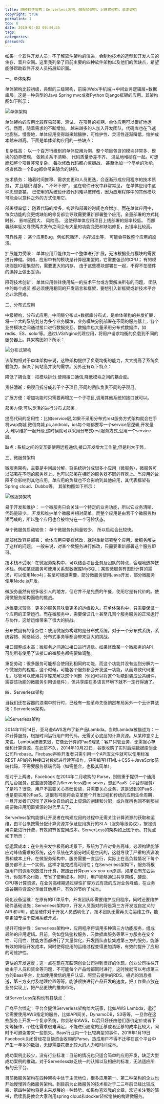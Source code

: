 ```yaml
---
title: 四种软件架构：Serverless架构、微服务架构、分布式架构、单体架构
copyright: true
permalink: 1
top: 0
date: 2019-04-03 09:44:55
tags:
categories:
password:
---
```


如果一个软件开发人员，不了解软件架构的演进，会制约技术的选型和开发人员的生存、晋升空间。这里我列举了目前主要的四种软件架构以及他们的优缺点，希望能够帮助软件开发人员拓展知识面。



一、单体架构


单体架构比较初级，典型的三级架构，前端(Web/手机端)+中间业务逻辑层+数据库层。这是一种典型的Java Spring mvc或者Python Django框架的应用。其架构图如下所示：


![单体架构](https://ws2.sinaimg.cn/large/006tKfTcgy1g1p7ig7efgj30pm092gp7.jpg)



单体架构的应用比较容易部署、测试， 在项目的初期，单体应用可以很好地运行。然而，随着需求的不断增加， 越来越多的人加入开发团队，代码库也在飞速地膨胀。慢慢地，单体应用变得越来越臃肿，可维护性、灵活性逐渐降低，维护成本越来越高。下面是单体架构应用的一些缺点：



复杂性高： 以一个百万行级别的单体应用为例，整个项目包含的模块非常多、模块的边界模糊、 依赖关系不清晰、 代码质量参差不齐、 混乱地堆砌在一起。可想而知整个项目非常复杂。 每次修改代码都心惊胆战， 甚至添加一个简单的功能， 或者修改一个Bug都会带来隐含的缺陷。



技术债务： 随着时间推移、需求变更和人员更迭，会逐渐形成应用程序的技术债务， 并且越积 越多。“ 不坏不修”， 这在软件开发中非常常见， 在单体应用中这种思想更甚。 已使用的系统设计或代码难以被修改，因为应用程序中的其他模块可能会以意料之外的方式使用它。



部署频率低： 随着代码的增多，构建和部署的时间也会增加。而在单体应用中， 每次功能的变更或缺陷的修复都会导致需要重新部署整个应用。全量部署的方式耗时长、 影响范围大、 风险高， 这使得单体应用项目上线部署的频率较低。 而部署频率低又导致两次发布之间会有大量的功能变更和缺陷修复，出错率比较高。

可靠性差： 某个应用Bug，例如死循环、内存溢出等， 可能会导致整个应用的崩溃。



扩展能力受限： 单体应用只能作为一个整体进行扩展，无法根据业务模块的需要进行伸缩。例如，应用中有的模块是计算密集型的，它需要强劲的CPU； 有的模块则是IO密集型的，需要更大的内存。 由于这些模块部署在一起，不得不在硬件的选择上做出妥协。



阻碍技术创新： 单体应用往往使用统一的技术平台或方案解决所有的问题， 团队中的每个成员 都必须使用相同的开发语言和框架，要想引入新框架或新技术平台会非常困难。



二、分布式应用



中级架构，分布式应用，中间层分布式+数据库分布式，是单体架构的并发扩展，将一个大的系统划分为多个业务模块，业务模块分别部署在不同的服务器上，各个业务模块之间通过接口进行数据交互。数据库也大量采用分布式数据库，如redis、ES、solor等。通过LVS/Nginx代理应用，将用户请求均衡的负载到不同的服务器上。其架构图如下所示：



![分布式架构](https://ws3.sinaimg.cn/large/006tKfTcgy1g1p7jvz2s4j30yi098jyr.jpg)



该架构相对于单体架构来说，这种架构提供了负载均衡的能力，大大提高了系统负载能力，解决了网站高并发的需求。另外还有以下特点：



降低了耦合度：把模块拆分,使用接口通信,降低模块之间的耦合度。

责任清晰：把项目拆分成若干个子项目,不同的团队负责不同的子项目。

扩展方便：增加功能时只需要再增加一个子项目,调用其他系统的接口就可以。

部署方便:可以灵活的进行分布式部署。

提高代码的复用性：比如service层,如果不采用分布式rest服务方式架构就会在手机wap商城,微信商城,pc,android，ios每个端都要写一个service层逻辑,开发量大,难以维护一起升级,这时候就可以采用分布式rest服务方式,公用一个service层。

缺点 : 系统之间的交互要使用远程通信,接口开发增大工作量,但是利大于弊。



三、微服务架构


微服务架构，主要是中间层分解，将系统拆分成很多小应用（微服务），微服务可以部署在不同的服务器上，也可以部署在相同的服务器不同的容器上。当应用的故障不会影响到其他应用，单应用的负载也不会影响到其他应用，其代表框架有Spring cloud、Dubbo等。 其架构图如下所示：


![微服务架构](https://ws4.sinaimg.cn/large/006tKfTcgy1g1p7karg2xj31040rak7b.jpg)


易于开发和维护： 一个微服务只会关注一个特定的业务功能，所以它业务清晰、代码量较少。 开发和维护单个微服务相对简单。而整个应用是由若干个微服务构建而成的，所以整个应用也会被维持在一个可控状态。



单个微服务启动较快： 单个微服务代码量较少， 所以启动会比较快。



局部修改容易部署： 单体应用只要有修改，就得重新部署整个应用，微服务解决了这样的问题。 一般来说，对某个微服务进行修改，只需要重新部署这个服务即可。



技术栈不受限：在微服务架构中，可以结合项目业务及团队的特点，合理地选择技术栈。例如某些服务可使用关系型数据库MySQL；某些微服务有图形计算的需求，可以使用Neo4j；甚至可根据需要，部分微服务使用Java开发，部分微服务使用Node.js开发。



微服务虽然有很多吸引人的地方，但它并不是免费的午餐，使用它是有代价的。使用微服务架构面临的挑战。



运维要求较高：更多的服务意味着更多的运维投入。在单体架构中，只需要保证一个应用的正常运行。而在微服务中，需要保证几十甚至几百个服务服务的正常运行与协作，这给运维带来了很大的挑战。



分布式固有的复杂性：使用微服务构建的是分布式系统。对于一个分布式系统，系统容错、网络延迟、分布式事务等都会带来巨大的挑战。



接口调整成本高：微服务之间通过接口进行通信。如果修改某一个微服务的API，可能所有使用了该接口的微服务都需要做调整。



重复劳动：很多服务可能都会使用到相同的功能，而这个功能并没有达到分解为一个微服务的程度，这个时候，可能各个服务都会开发这一功能，从而导致代码重复。尽管可以使用共享库来解决这个问题（例如可以将这个功能封装成公共组件，需要该功能的微服务引用该组件），但共享库在多语言环境下就不一定行得通了。


四、Serverless架构


当我们还在容器的浪潮中前行时，已经有一些革命先驱悄然布局另外一个云计算战场：Serverless架构。


![Serverless架构](https://ws1.sinaimg.cn/large/006tKfTcgy1g1p7kp68x1j311m0ictl7.jpg)


2014年11月14日，亚马逊AWS发布了新产品Lambda。当时Lambda被描述为：一种计算服务，根据时间运行用户的代码，无需关心底层的计算资源。从某种意义上来说，Lambda姗姗来迟，它像云计算的PaaS理念：客户只管业务，无需担心存储和计算资源。在此前不久，2014年10月22日，谷歌收购了实时后端数据库创业公司Firebase。Firebase声称开发者只需引用一个API库文件就可以使用标准REST API的各种接口对数据进行读写操作，只需编写HTML＋CSS＋JavaScrip前端代码，不需要服务器端代码（如需整合，也极其简单）。



相对于上两者，Facebook 在2014年二月收购的 Parse，则侧重于提供一个通用的后台服务。这些服务被称为Serverless或no sever。想到PaaS（平台即服务）了是吗？很像，用户不需要关心基础设施，只需要关心业务，这是迟到的PaaS，也是更实用的PaaS。这很有可能将会变革整个开发过程和传统的应用生命周期，一旦开发者们习惯了这种全自动的云上资源的创建和分配，或许就再也回不到那些需要微应用配置资源的时代里去了。



Serverless架构能够让开发者在构建应用的过程中无需关注计算资源的获取和运维，由平台来按需分配计算资源并保证应用执行的SLA（服务等级协议），按照调用次数进行计费，有效的节省应用成本。ServerLess的架构如上图所示。其优点如下所示：



低运营成本：在业务突发性极高的场景下，系统为了应对业务高峰，必须构建能够应对峰值需求的系统，这个系统在大部分时间是空闲的，这就导致了严重的资源浪费和成本上升。在微服务架构中，服务需要一直运行，实际上在高负载情况下每个服务都不止一个实例，这样才能完成高可用性；在Serverless架构下，服务将根据用户的调用次数进行计费，按照云计算pay-as-you-go原则，如果没有东西运行，你就不必付款，节省了使用成本。同时，用户能够通过共享网络、硬盘、CPU等计算资源，在业务高峰期通过弹性扩容方式有效的应对业务峰值，在业务波谷期将资源分享给其他用户，有效的节约了成本。



简化设备运维：在原有的IT体系中，开发团队即需要维护应用程序，同时还要维护硬件基础设施；Serverless架构中，开发人员面对的将是第三方开发或自定义的API 和URL，底层硬件对于开发人员透明化了，技术团队无需再关注运维工作，能够更加专注于应用系统开发。



提升可维护性：Serverless架构中，应用程序将调用多种第三方功能服务，组成最终的应用逻辑。目前，例如登陆鉴权服务，云数据库服务等第三方服务在安全性、可用性、性能方面都进行了大量优化，开发团队直接集成第三方的服务，能够有效的降低开发成本，同时使得应用的运维过程变得更加清晰，有效的提升了应用的可维护性。



更快的开发速度：这一点在现在互联网创业公司得到很好的体现，创业公司往往开始由于人员和资金等问题，不可能每个产品线都同时进行，这时候就可以考虑第三方的Baas平台，比如使用微信的用户认证、阿里云提供的RDS，极光的消息推送，第三方支付及地理位置等等，能够很快进行产品开发的速度，把工作重点放在业务实现上，把产品更快的推向市场。

但ServerLess架构也有其缺点：



厂商平台绑定：平台会提供Serverless架构给大玩家，比如AWS Lambda，运行它需要使用AWS指定的服务，比如API网关，DynamoDB，S3等等，一旦你在这些服务上开发一个复杂系统，你会粘牢AWS，以后只好任由他们涨价定价或者下架等操作，个性化需求很难满足，不能进行随意的迁移或者迁移的成本比较大，同时不可避免带来一些损失。Baas行业内一个比较典型的事件，2016年1月19日Facebook关闭曾经花巨额资金收购的Parse，造成用户不得不迁移在这个平台中产生一年多的数据，无疑需要花费比较大的人力和时间成本。



成功案例比较少，没有行业标准：目前的情况也只适合简单的应用开发，缺乏大型成功案例的推动。对于Serverless缺乏统一的认知以及相应的标准，无法适应所有的云平台。



目前微服务架构在四种架构中处于主流地位，很多应用第一、第二种架构的企业也开始慢慢转向微服务架构。到目前为止微服务的技术相对于二三年前已经比较成熟，第四种架构将是未来发展的一种趋势。如果你喜欢我的文章，欢迎关注我的简书，后续我将教会大家利用spring cloud和docker轻松愉快的构建微服务。